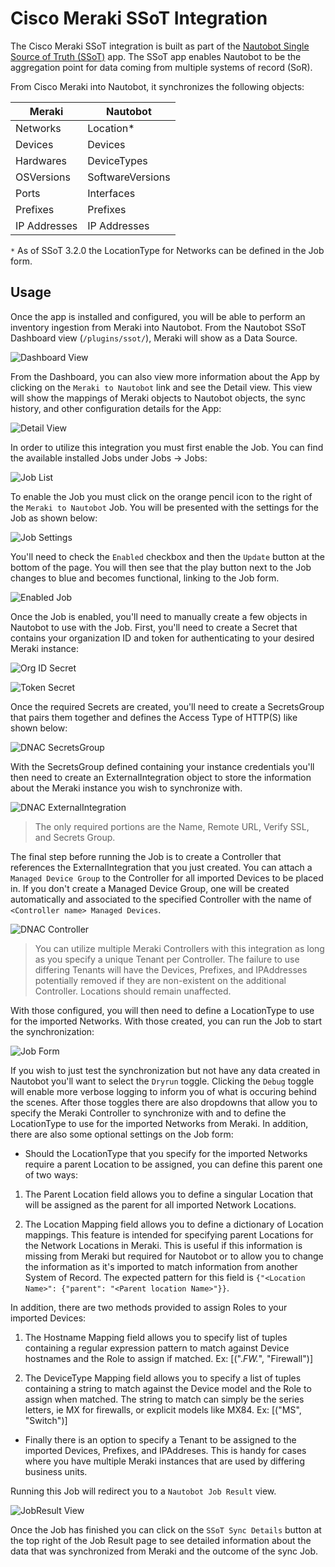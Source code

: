 # Cisco Meraki SSoT Integration

The Cisco Meraki SSoT integration is built as part of the [Nautobot Single Source of Truth (SSoT)](https://github.com/nautobot/nautobot-app-ssot) app. The SSoT app enables Nautobot to be the aggregation point for data coming from multiple systems of record (SoR).

From Cisco Meraki into Nautobot, it synchronizes the following objects:

| Meraki              | Nautobot                     |
| ----------------------- | ---------------------------- |
| Networks                | Location*                    |
| Devices                 | Devices                      |
| Hardwares               | DeviceTypes                  |
| OSVersions              | SoftwareVersions             |
| Ports                   | Interfaces                   |
| Prefixes                | Prefixes                     |
| IP Addresses            | IP Addresses                 |

`*` As of SSoT 3.2.0 the LocationType for Networks can be defined in the Job form.

## Usage

Once the app is installed and configured, you will be able to perform an inventory ingestion from Meraki into Nautobot. From the Nautobot SSoT Dashboard view (`/plugins/ssot/`), Meraki will show as a Data Source.

![Dashboard View](../../images/meraki_dashboard.png)

From the Dashboard, you can also view more information about the App by clicking on the `Meraki to Nautobot` link and see the Detail view. This view will show the mappings of Meraki objects to Nautobot objects, the sync history, and other configuration details for the App:

![Detail View](../../images/meraki_detail-view.png)

In order to utilize this integration you must first enable the Job. You can find the available installed Jobs under Jobs -> Jobs:

![Job List](../../images/meraki_job_list.png)

To enable the Job you must click on the orange pencil icon to the right of the `Meraki to Nautobot` Job. You will be presented with the settings for the Job as shown below:

![Job Settings](../../images/meraki_job_settings.png)

You'll need to check the `Enabled` checkbox and then the `Update` button at the bottom of the page. You will then see that the play button next to the Job changes to blue and becomes functional, linking to the Job form.

![Enabled Job](../../images/meraki_enabled_job.png)

Once the Job is enabled, you'll need to manually create a few objects in Nautobot to use with the Job. First, you'll need to create a Secret that contains your organization ID and token for authenticating to your desired Meraki instance:

![Org ID Secret](../../images/meraki_org_id_secret.png)

![Token Secret](../../images/meraki_token_secret.png)

Once the required Secrets are created, you'll need to create a SecretsGroup that pairs them together and defines the Access Type of HTTP(S) like shown below:

![DNAC SecretsGroup](../../images/meraki_secretsgroup.png)

With the SecretsGroup defined containing your instance credentials you'll then need to create an ExternalIntegration object to store the information about the Meraki instance you wish to synchronize with.

![DNAC ExternalIntegration](../../images/meraki_external_integration.png)

> The only required portions are the Name, Remote URL, Verify SSL, and Secrets Group.

The final step before running the Job is to create a Controller that references the ExternalIntegration that you just created. You can attach a `Managed Device Group` to the Controller for all imported Devices to be placed in. If you don't create a Managed Device Group, one will be created automatically and associated to the specified Controller with the name of `<Controller name> Managed Devices`.

![DNAC Controller](../../images/meraki_controller.png)

> You can utilize multiple Meraki Controllers with this integration as long as you specify a unique Tenant per Controller. The failure to use differing Tenants will have the Devices, Prefixes, and IPAddresses potentially removed if they are non-existent on the additional Controller. Locations should remain unaffected.

With those configured, you will then need to define a LocationType to use for the imported Networks. With those created, you can run the Job to start the synchronization:

![Job Form](../../images/meraki_job_form.png)

If you wish to just test the synchronization but not have any data created in Nautobot you'll want to select the `Dryrun` toggle. Clicking the `Debug` toggle will enable more verbose logging to inform you of what is occuring behind the scenes. After those toggles there are also dropdowns that allow you to specify the Meraki Controller to synchronize with and to define the LocationType to use for the imported Networks from Meraki. In addition, there are also some optional settings on the Job form:

- Should the LocationType that you specify for the imported Networks require a parent Location to be assigned, you can define this parent one of two ways:

1. The Parent Location field allows you to define a singular Location that will be assigned as the parent for all imported Network Locations.

2. The Location Mapping field allows you to define a dictionary of Location mappings. This feature is intended for specifying parent Locations for the Network Locations in Meraki. This is useful if this information is missing from Meraki but required for Nautobot or to allow you to change the information as it's imported to match information from another System of Record. The expected pattern for this field is `{"<Location Name>": {"parent": "<Parent location Name>"}}`.

In addition, there are two methods provided to assign Roles to your imported Devices:

1. The Hostname Mapping field allows you to specify list of tuples containing a regular expression pattern to match against Device hostnames and the Role to assign if matched. Ex: [(".*FW.*", "Firewall")]

2. The DeviceType Mapping field allows you to specify a list of tuples containing a string to match against the Device model and the Role to assign when matched. The string to match can simply be the series letters, ie MX for firewalls, or explicit models like MX84. Ex: [("MS", "Switch")]

- Finally there is an option to specify a Tenant to be assigned to the imported Devices, Prefixes, and IPAddreses. This is handy for cases where you have multiple Meraki instances that are used by differing business units.

Running this Job will redirect you to a `Nautobot Job Result` view.

![JobResult View](../../images/meraki_jobresult.png)

Once the Job has finished you can click on the `SSoT Sync Details` button at the top right of the Job Result page to see detailed information about the data that was synchronized from Meraki and the outcome of the sync Job.
